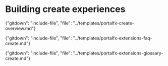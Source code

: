 
# Building create experiences

{"gitdown": "include-file", "file": "../templates/portalfx-create-overview.md"}

{"gitdown": "include-file", "file": "../templates/portalfx-extensions-faq-create.md"}

{"gitdown": "include-file", "file": "../templates/portalfx-extensions-glossary-create.md"}
